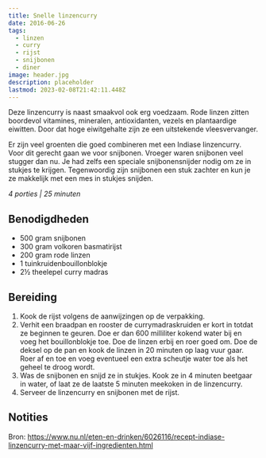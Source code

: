 ```yaml
---
title: Snelle linzencurry
date: 2016-06-26
tags:
  - linzen
  - curry
  - rijst
  - snijbonen
  - diner
image: header.jpg
description: placeholder
lastmod: 2023-02-08T21:42:11.448Z
---
```

Deze linzencurry is naast smaakvol ook erg voedzaam. Rode linzen zitten boordevol vitamines, mineralen, antioxidanten, vezels en plantaardige eiwitten. Door dat hoge eiwitgehalte zijn ze een uitstekende vleesvervanger.

Er zijn veel groenten die goed combineren met een Indiase linzencurry. Voor dit gerecht gaan we voor snijbonen. Vroeger waren snijbonen veel stugger dan nu. Je had zelfs een speciale snijbonensnijder nodig om ze in stukjes te krijgen. Tegenwoordig zijn snijbonen een stuk zachter en kun je ze makkelijk met een mes in stukjes snijden.

_4 porties | 25 minuten_

## Benodigdheden

-   500 gram  snijbonen 
-   300 gram  volkoren basmatirijst 
-   200 gram  rode linzen 
-   1  tuinkruidenbouillonblokje 
-   2½ theelepel  curry madras 

## Bereiding

1.  Kook de rijst volgens de aanwijzingen op de verpakking. 
2.  Verhit een braadpan en rooster de currymadraskruiden er kort in totdat ze beginnen te geuren. Doe er dan 600 milliliter kokend water bij en voeg het bouillonblokje toe. Doe de linzen erbij en roer goed om. Doe de deksel op de pan en kook de linzen in 20 minuten op laag vuur gaar. Roer af en toe en voeg eventueel een extra scheutje water toe als het geheel te droog wordt. 
3.  Was de snijbonen en snijd ze in stukjes. Kook ze in 4 minuten beetgaar in water, of laat ze de laatste 5 minuten meekoken in de linzencurry. 
4.  Serveer de linzencurry en snijbonen met de rijst. 

## Notities
Bron: <https://www.nu.nl/eten-en-drinken/6026116/recept-indiase-linzencurry-met-maar-vijf-ingredienten.html>